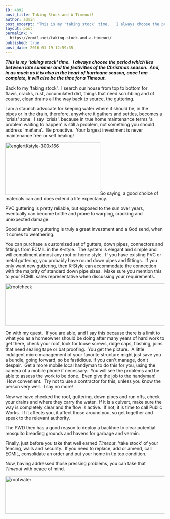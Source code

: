 ```yaml
---
ID: 4892
post_title: Taking Stock and A Timeout!
author: admin
post_excerpt: "This is my 'taking stock' time.   I always choose the period which lies between late summer and the festivities of the Christmas season.  And, in as much as it is also in the heart of hurricane season, once I am complete, it will also be the time for a Timeout."
layout: post
permalink: >
  https://ecmil.net/taking-stock-and-a-timeout/
published: true
post_date: 2016-01-19 12:59:35
---
```

<em><strong>This is my 'taking stock' time.   </strong></em><em><strong>I always choose the period which lies between late summer and the festivities of the Christmas season.  And, in as much as it is also in the heart of hurricane season, once I am complete, it will also be the time for a Timeout.</strong></em>
<p class="p2">Back to my 'taking stock'.  I search our house from top to bottom for flaws, cracks, rust, accumulated dirt, things that need scrubbing and of course, clean drains all the way back to source, the guttering.</p>
<p class="p2">I am a staunch advocate for keeping water where it should be, in the pipes or in the drain, therefore, anywhere it gathers and settles, becomes a 'crisis' zone.  I say 'crisis', because in true home maintenance terms 'a problem waiting to happen' is still a problem, not something you should address 'mañana'.  Be proactive.  Your largest investment is never maintenance free or self healing!</p>
<p class="p2"><a href="http://ecmil.net/master/wp-content/uploads/2013/12/englertKstyle-300x166.jpeg"><img class="alignleft wp-image-4615 size-full" src="http://ecmil.net/master/wp-content/uploads/2013/12/englertKstyle-300x166.jpeg" alt="englertKstyle-300x166" width="300" height="166" /></a>So saying, a good choice of materials can and does extend a life expectancy.</p>
<p class="p2">PVC guttering is pretty reliable, but exposed to the sun over years, eventually can become brittle and prone to warping, cracking and unexpected damage.</p>
<p class="p2">Good aluminium guttering is truly a great investment and a God send, when it comes to weathering.</p>
<p class="p2">You can purchase a customized set of gutters, down pipes, connectors and fittings from ECMIL in the K-style.  The system is elegant and simple and will compliment almost any roof or home style.  If you have existing PVC or metal guttering, you probably have round down pipes and fittings.  If you only want new guttering, then K-Style can accommodate the connection with the majority of standard down pipe sizes.  Make sure you mention this to your ECMIL sales representative when discussing your requirements.</p>
<p class="p2"><a href="http://ecmil.net/master/wp-content/uploads/2013/12/roofcheck.jpg"><img class="aligncenter wp-image-4671 size-full" src="http://ecmil.net/master/wp-content/uploads/2013/12/roofcheck.jpg" alt="roofcheck" width="562" height="134" /></a></p>
<p class="p2">On with my quest.  If you are able, and I say this because there is a limit to what you as a homeowner should be doing after many years of hard work to get there, check your roof, look for loose screws, ridge caps, flashing, joins that need sealing tape or bat proofing.  You get the picture.  A little indulgent micro management of your favorite structure might just save you a bundle, going forward, so be fastidious.
If you can't manage, don't despair.  Get a more mobile local handyman to do this for you, using the camera of a mobile phone if necessary.  You will see the problems and be able to assess the work to be done.  Even give the job to the handyman!  How convenient.  Try not to use a contractor for this, unless you know the person very well.  I say no more!</p>
<p class="p2">Now we have checked the roof, guttering, down pipes and run offs, check your drains and where they carry the water.  If it is a culvert, make sure the way is completely clear and the flow is active.  If not, it is time to call Public Works.  If it affects you, it affect those around you, so get together and speak to the relevant authority.</p>
<p class="p1">The PWD then has a good reason to deploy a backhoe to clear potential mosquito breading grounds and havens for garbage and vermin.</p>
<p class="p2">Finally, just before you take that well earned <em>Timeout</em>, 'take stock' of your fencing, walls and security.  If you need to replace, add or amend, call ECMIL, consolidate an order and put your home in tip top condition.</p>
<p class="p2">Now, having addressed those pressing problems, you can take that <em>Timeout </em>with peace of mind.</p>
<p class="p2"><a href="http://ecmil.net/master/wp-content/uploads/2013/12/roofwater.jpg"><img class="aligncenter wp-image-4635 size-full" src="http://ecmil.net/master/wp-content/uploads/2013/12/roofwater.jpg" alt="roofwater" width="600" height="120" /></a></p>
<p class="p2"></p>